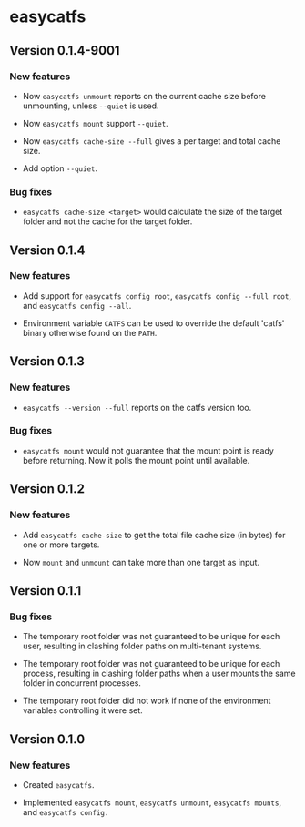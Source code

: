 # easycatfs

## Version 0.1.4-9001

### New features

* Now `easycatfs unmount` reports on the current cache size before unmounting,
  unless `--quiet` is used.

* Now `easycatfs mount` support `--quiet`.

* Now `easycatfs cache-size --full` gives a per target and total cache size.

* Add option `--quiet`.

### Bug fixes

* `easycatfs cache-size <target>` would calculate the size of the target
  folder and not the cache for the target folder.


## Version 0.1.4

### New features

* Add support for `easycatfs config root`, `easycatfs config --full root`,
  and  `easycatfs config --all`.

* Environment variable `CATFS` can be used to override the default 'catfs'
  binary otherwise found on the `PATH`.
  

## Version 0.1.3

### New features

* `easycatfs --version --full` reports on the catfs version too.

### Bug fixes

* `easycatfs mount` would not guarantee that the mount point is ready
  before returning. Now it polls the mount point until available.


## Version 0.1.2

### New features

* Add `easycatfs cache-size` to get the total file cache size (in bytes)
  for one or more targets.

* Now `mount` and `unmount` can take more than one target as input.


## Version 0.1.1

### Bug fixes

* The temporary root folder was not guaranteed to be unique for each user,
  resulting in clashing folder paths on multi-tenant systems.

* The temporary root folder was not guaranteed to be unique for each process,
  resulting in clashing folder paths when a user mounts the same folder in
  concurrent processes.
  
* The temporary root folder did not work if none of the environment variables
  controlling it were set.


## Version 0.1.0

### New features

* Created `easycatfs`.

* Implemented `easycatfs mount`, `easycatfs unmount`, `easycatfs mounts`,
  and `easycatfs config.`
